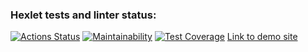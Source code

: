 ### Hexlet tests and linter status:
[![Actions Status](https://github.com/xxphantom/frontend-project-lvl3/workflows/hexlet-check/badge.svg)](https://github.com/xxphantom/frontend-project-lvl3/actions)
[![Maintainability](https://api.codeclimate.com/v1/badges/6eb2e7cb20dcaef800d0/maintainability)](https://codeclimate.com/github/xxphantom/frontend-project-lvl3/maintainability)
[![Test Coverage](https://api.codeclimate.com/v1/badges/6eb2e7cb20dcaef800d0/test_coverage)](https://codeclimate.com/github/xxphantom/frontend-project-lvl3/test_coverage)
[Link to demo site](https://frontend-project-lvl3-xxphantom.vercel.app)
